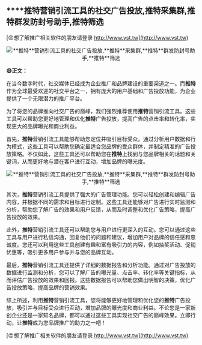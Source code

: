 ## ****推特**营销引流工具的社交广告投放,**推特**采集群,**推特**群发防封号助手,**推特**筛选**

[😍想了解推广相关软件的朋友请登录 http://www.vst.tw](http://www.vst.tw)

 <center><img src="https://vst.tw/MP4/tuiguang/png/5.png" alt="**推特**营销引流工具的社交广告投放,**推特**采集群,**推特**群发防封号助手,**推特**筛选"></center>

**😄正文：**

在当今数字时代，社交媒体已经成为企业推广和品牌建设的重要渠道之一。而**推特**作为全球最受欢迎的社交平台之一，拥有庞大的用户基础和广告投放功能，为企业提供了一个无限潜力的推广平台。

为了将您的品牌推向社交广告的巅峰，我们强烈推荐使用**推特**营销引流工具。这些工具可以帮助您更好地管理和优化**推特**广告投放，提高广告的点击率和转化率，实现更大的品牌曝光和商业利益。

首先，**推特**营销引流工具能够帮助您定位并吸引目标受众。通过分析用户数据和行为模式，这些工具可以帮助您确定最适合您品牌的受众群体，并制定精准的广告投放策略。不仅如此，这些工具还可以帮助您在**推特**上找到与您品牌相关的话题和关键词，从而更好地与潜在客户进行互动，增加品牌的曝光度。

 <center><img src="https://vst.tw/MP4/tuiguang/png/0.png" alt="**推特**营销引流工具的社交广告投放,**推特**采集群,**推特**群发防封号助手,**推特**筛选"></center>

其次，**推特**营销引流工具提供了强大的广告管理功能。您可以轻松创建和编辑广告内容，并根据不同的需求和目标进行定制。这些工具还能够对广告进行实时监测和分析，帮助您了解广告的效果和用户反馈，从而及时调整和优化广告策略，提高广告投放的效果。

此外，**推特**营销引流工具还可以帮助您与用户进行更深入的互动。您可以通过这些工具与用户进行私信沟通，回复他们的问题和建议，增加用户对品牌的信任感和忠诚度。您还可以利用这些工具创建有趣和富有吸引力的内容，例如抽奖活动、促销优惠等，吸引更多用户参与并与您的品牌互动。

最后，**推特**营销引流工具还提供了详细的数据报告和分析功能。通过对广告投放的数据进行监测和分析，您可以了解广告的曝光量、点击率、转化率等关键指标，从而评估广告投放的效果和回报。这些数据报告可以帮助您做出明智的决策，优化广告投放策略，提高品牌的营销效果。

综上所述，利用**推特**营销引流工具，您将能够更好地管理和优化您的**推特**广告投放，吸引并与目标受众进行互动，增加品牌的曝光度和商业利益。不论您是一家新创企业还是一家知名品牌，都可以通过这些工具实现社交广告的巅峰效果。立即行动，让**推特**成为您品牌推广的助力之一吧！

[😍想了解推广相关软件的朋友请登录 http://www.vst.tw](http://www.vst.tw)



